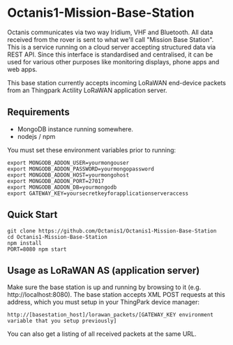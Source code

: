 # Octanis1-Mission-Base-Station
Octanis communicates via two way Iridium, VHF and Bluetooth. All data received from the rover is sent to what we'll call "Mission Base Station". This is a service running on a cloud server accepting structured data via REST API. Since this interface is standardised and centralised, it can be used for various other purposes like monitoring displays, phone apps and web apps.

This base station currently accepts incoming LoRaWAN end-device packets from an Thingpark Actility LoRaWAN application server.


## Requirements
- MongoDB instance running somewhere.
- nodejs / npm

You must set these environment variables prior to running:
```
export MONGODB_ADDON_USER=yourmongouser
export MONGODB_ADDON_PASSWORD=yourmongopassword
export MONGODB_ADDON_HOST=yourmongohost
export MONGODB_ADDON_PORT=27017
export MONGODB_ADDON_DB=yourmongodb
export GATEWAY_KEY=yoursecretkeyforapplicationserveraccess
```



## Quick Start
```
git clone https://github.com/Octanis1/Octanis1-Mission-Base-Station
cd Octanis1-Mission-Base-Station
npm install
PORT=8080 npm start  
```

## Usage as LoRaWAN AS (application server)
Make sure the base station is up and running by browsing to it (e.g. http://localhost:8080). The  base station accepts XML POST requests at this address, which you must setup in your ThingPark device manager:
```
http://[basestation_host]/lorawan_packets/[GATEWAY_KEY environment variable that you setup previously]
```
You can also get a listing of all received packets at the same URL.





